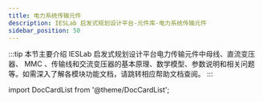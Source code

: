 ```yaml
---
title: 电力系统传输元件
description: IESLab 启发式规划设计平台-元件库-电力系统传输元件
sidebar_position: 50
---
```


:::tip
本节主要介绍 IESLab 启发式规划设计平台电力传输元件中母线、直流变压器、 MMC 、传输线和交流变压器的基本原理、数学模型、参数说明和相关问题等。如需深入了解各模块功能文档，请跳转相应帮助文档查阅。
:::

import DocCardList from '@theme/DocCardList';

<DocCardList />